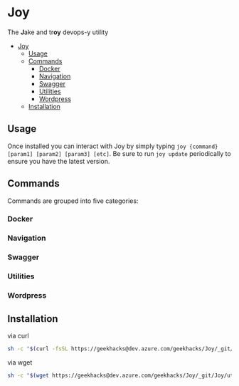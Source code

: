 # Joy

The **J**ake and tr**oy** devops-y utility

- [Joy](#joy)
  - [Usage](#usage)
  - [Commands](#commands)
    - [Docker](#docker)
    - [Navigation](#navigation)
    - [Swagger](#swagger)
    - [Utilities](#utilities)
    - [Wordpress](#wordpress)
  - [Installation](#installation)
  
## Usage

Once installed you can interact with Joy by simply typing `joy {command} [param1] [param2] [param3] [etc]`. Be sure to run `joy update` periodically to ensure you have the latest version.

## Commands

Commands are grouped into five categories:

### Docker

### Navigation

### Swagger

### Utilities

### Wordpress

## Installation

via curl

```bash
sh -c "$(curl -fsSL https://geekhacks@dev.azure.com/geekhacks/Joy/_git/Joy/utility/install.sh)"
```

via wget

```bash
sh -c "$(wget https://geekhacks@dev.azure.com/geekhacks/Joy/_git/Joy/utility/install.sh -O -)"
```
